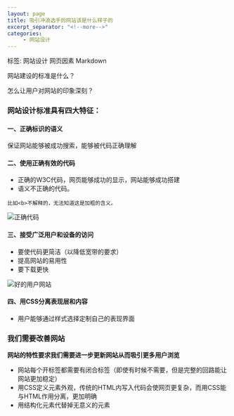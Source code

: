 ```yaml
---
layout: page
title: 吸引冲浪选手的网站该是什么样子的
excerpt_separator: "<!--more-->"
categories:
     - 网站设计
---
```

标签: 网站设计 网页因素 Markdown

网站建设的标准是什么？

怎么让用户对网站的印象深刻？

<!--more-->


### 网站设计标准具有四大特征：

#### 一、正确标识的语义
保证网站能够被成功搜索，能够被代码正确理解  

#### 二、使用正确有效的代码
- 正确的W3C代码，网页能够成功的显示，网站能够成功搭建 
- 语义不正确的代码。  
```
比如<b>不解释的，无法知道这是加粗的含义。 
``` 
![正确代码](/assets/images/real.png)  

#### 三、接受广泛用户和设备的访问
- 要使代码更简洁（以降低宽带的要求）
- 提高网站的易用性
- 要下载更快  
    	
![好的用户网站](/assets/images/UI.png)  

#### 四、用CSS分离表现层和内容
- 用户能够通过样式选择定制自己的表现界面

### 我们需要改善网站
**网站的特性要求我们需要进一步更新网站从而吸引更多用户浏览**
- 网站每个开标签都需要有闭合标签（即使有时候不需要，但是完整的回路能让网站更加稳定）
- 用CSS定义元素外观，传统的HTML内写入代码会使网页更复杂，而用CSS能与HTML作用分离，更加明确
- 用结构化元素代替掉无意义的元素



